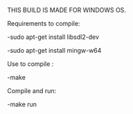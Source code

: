 THIS BUILD IS MADE FOR WINDOWS OS.

Requirements to compile:

  -sudo apt-get install libsdl2-dev
  
  -sudo apt-get install mingw-w64


Use to compile :

  -make


Compile and run:

  -make run
